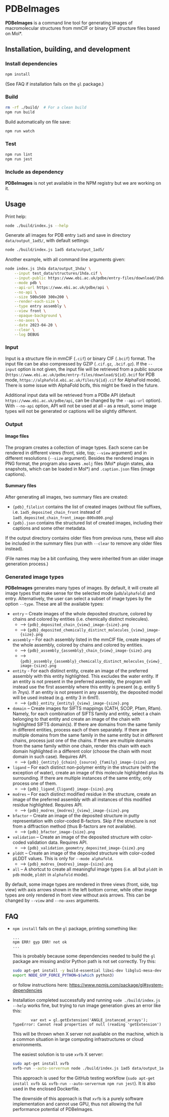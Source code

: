 # PDBeImages

**PDBeImages** is a command line tool for generating images of macromolecular structures from mmCIF or binary CIF structure files based on Mol*.


## Installation, building, and development

### Install dependencies

```sh
npm install
```

(See FAQ if installation fails on the `gl` package.)

### Build

```sh
rm -rf ./build/  # For a clean build
npm run build
```

Build automatically on file save:

```sh
npm run watch
```

### Test

```sh
npm run lint
npm run jest
```

### Include as dependency

**PDBeImages** is not yet available in the NPM registry but we are working on it.


## Usage

Print help:

```sh
node ./build/index.js --help
```

Generate all images for PDB entry `1ad5` and save in directory `data/output_1ad5/`, with default settings:

```sh
node ./build/index.js 1ad5 data/output_1ad5/
```

Another example, with all command line arguments given:

```sh
node index.js 1hda data/output_1hda/ \
    --input test_data/structures/1hda.cif \
    --input-public https://www.ebi.ac.uk/pdbe/entry-files/download/1hda.bcif \
    --mode pdb \
    --api-url https://www.ebi.ac.uk/pdbe/api \
    --no-api \
    --size 500x500 300x200 \
    --render-each-size \
    --type entry assembly \
    --view front \
    --opaque-background \
    --no-axes \
    --date 2023-04-20 \
    --clear \
    --log DEBUG
```           

### Input

Input is a structure file in mmCIF (`.cif`) or binary CIF (`.bcif`) format. The input file can be also compressed by GZIP (`.cif.gz`, `.bcif.gz`). If the `--input` option is not given, the input file will be retrieved from a public source (`https://www.ebi.ac.uk/pdbe/entry-files/download/${id}.bcif` for PDB mode, `https://alphafold.ebi.ac.uk/files/${id}.cif` for AlphaFold mode). There is some issue with AlphaFold bcifs, this might be fixed in the future.

Additional input data will be retrieved from a PDBe API (default `https://www.ebi.ac.uk/pdbe/api`, can be changed by the `--api-url` option). With `--no-api` option, API will not be used at all – as a result, some image types will not be generated or captions will be slightly different.

### Output

#### Image files

The program creates a collection of image types. Each scene can be rendered in different views (front, side, top; `--view` argument) and in different resolutions (`--size` argument). Besides the rendered images in PNG format, the program also saves `.molj` files (Mol* plugin states, aka snapshots, which can be loaded in Mol*) and `.caption.json` files (image captions).

#### Summary files
 
After generating all images, two summary files are created: 

* `{pdb}_filelist` contains the list of created images (without file suffixes, i.e. `1ad5_deposited_chain_front` instead of `1ad5_deposited_chain_front_image-800x800.png`)
* `{pdb}.json` contains the structured list of created images, including their captions and some other metadata.

If the output directory contains older files from previous runs, these will also be included in the summary files (run with `--clear` to remove any older files instead).

(File names may be a bit confusing, they were inherited from an older image generation process.)

### Generated image types

**PDBeImages** generates many types of images. By default, it will create all image types that make sense for the selected mode (`pdb`/`alphafold`) and entry. Alternatively, the user can select a subset of image types by the option `--type`. These are all the available types:

* `entry` – Create images of the whole deposited structure, colored by chains and colored by entities (i.e. chemically distinct molecules).
  * –> `{pdb}_deposited_chain_{view}_image-{size}.png`
  * –> `{pdb}_deposited_chemically_distinct_molecules_{view}_image-{size}.png`
* `assembly` – For each assembly listed in the mmCIF file, create images of the whole assembly, colored by chains and colored by entities.
  * –> `{pdb}_assembly_{assembly}_chain_{view}_image-{size}.png`
  * –> `{pdb}_assembly_{assembly}_chemically_distinct_molecules_{view}_image-{size}.png`
* `entity` - For each distinct entity, create an image of the preferred assembly with this entity highlighted. This excludes the water entity. If an entity is not present in the preferred assembly, the program will instead use the first assembly where this entity is present (e.g. entity 5 in 7nys). If an entity is not present in any assembly, the deposited model will be used instead (e.g. entity 3 in 6ml1).
  * –> `{pdb}_entity_{entity}_{view}_image-{size}.png`
* `domain` – Create images for SIFTS mappings (CATH, SCOP, Pfam, Rfam). Namely, for each combination of SIFTS family and entity, select a chain belonging to that entity and create an image of the chain with highlighted SIFTS domain(s). If there are domains from the same family in different entities, process each of them separately. If there are multiple domains from the same family in the same entity but in different chains, process just one of the chains. If there are multiple domains from the same family within one chain, render this chain with each domain highlighted in a different color (choose the chain with most domain in such case). Requires API.
  * –> `{pdb}_{entity}_{chain}_{source}_{family}_image-{size}.png`
* `ligand` – For each distinct non-polymer entity in the structure (with the exception of water), create an image of this molecule highlighted plus its surrounding. If there are multiple instances of the same entity, only process one of them.
  * –> `{pdb}_ligand_{ligand}_image-{size}.png`
* `modres` – For each distinct modified residue in the structure, create an image of the preferred assembly with all instances of this modified residue highlighted. Requires API.
  * –> `{pdb}_modres_{modres}_{view}_image-{size}.png`
* `bfactor` – Create an image of the deposited structure in putty representation with color-coded B-factors. Skip if the structure is not from a diffraction method (thus B-factors are not available).
  * –> `{pdb}_bfactor_image-{size}.png`
* `validation` – Create an image of the deposited structure with color-coded validation data. Requires API.
  * –> `{pdb}_validation_geometry_deposited_image-{size}.png`
* `plddt` – Create an image of the deposited structure with color-coded pLDDT values. This is only for `--mode alphafold`.
  * –> `{pdb}_modres_{modres}_image-{size}.png`
* `all` – A shortcut to create all meaningful image types (i.e. all but `plddt` in `pdb` mode, `plddt` in `alphafold` mode).

By default, some image types are rendered in three views (front, side, top view) with axis arrows shown in the left bottom corner, while other image types are only rendered in front view without axis arrows. This can be changed by `--view` and `--no-axes` arguments.


## FAQ

- `npm install` fails on the `gl` package, printing something like:

  ```
  ...
  npm ERR! gyp ERR! not ok
  ...
  ```
  
  This is probably because some dependencies needed to build the `gl` package are missing and/or Python path is not set correctly. Try this:
  
  ```sh
  sudo apt-get install -y build-essential libxi-dev libglu1-mesa-dev libglew-dev pkg-config
  export NODE_GYP_FORCE_PYTHON=$(which python3)
  ```
  
  or follow instructions here: <https://www.npmjs.com/package/gl#system-dependencies>

- Installation completed successfully and running `node ./build/index.js --help` works fine, but trying to run image generation gives an error like this:

  ```
          var ext = gl.getExtension('ANGLE_instanced_arrays');
  TypeError: Cannot read properties of null (reading 'getExtension')
  ```
  
  This will be thrown when X server not available on the machine, which is a common situation in large computing infrastructures or cloud environments. 
  
  The easiest solution is to use `xvfb` X server: 
  
  ```sh
  sudo apt-get install xvfb
  xvfb-run --auto-servernum node ./build/index.js 1ad5 data/output_1ad5/
  ```
  
  This approach is used for the GitHub testing workflow (`sudo apt-get install xvfb && xvfb-run --auto-servernum npm run jest`). It is also used in the enclosed Dockerfile.
  
  The downside of this approach is that `xvfb` is a purely software implementation and cannot use GPU, thus not allowing the full performance potential of PDBeImages.
